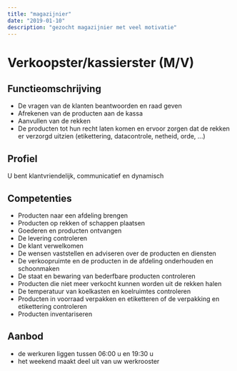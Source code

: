 ```yaml
---
title: "magazijnier"
date: "2019-01-10"
description: "gezocht magazijnier met veel motivatie"
---
```


# Verkoopster/kassierster (M/V)

## Functieomschrijving

- De vragen van de klanten beantwoorden en raad geven
- Afrekenen van de producten aan de kassa
- Aanvullen van de rekken
- De producten tot hun recht laten komen en ervoor zorgen dat de rekken er verzorgd uitzien (etikettering, datacontrole, netheid, orde, ...)

## Profiel

U bent klantvriendelijk, communicatief en dynamisch

## Competenties

- Producten naar een afdeling brengen
- Producten op rekken of schappen plaatsen
- Goederen en producten ontvangen
- De levering controleren
- De klant verwelkomen
- De wensen vaststellen en adviseren over de producten en diensten
- De verkoopruimte en de producten in de afdeling onderhouden en schoonmaken
- De staat en bewaring van bederfbare producten controleren
- Producten die niet meer verkocht kunnen worden uit de rekken halen
- De temperatuur van koelkasten en koelruimtes controleren
- Producten in voorraad verpakken en etiketteren of de verpakking en etikettering controleren
- Producten inventariseren

## Aanbod

- de werkuren liggen tussen 06:00 u en 19:30 u
- het weekend maakt deel uit van uw werkrooster
